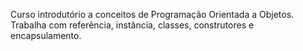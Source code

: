 Curso introdutório a conceitos de Programação Orientada a Objetos. Trabalha com referência, instância, classes, construtores e encapsulamento.
